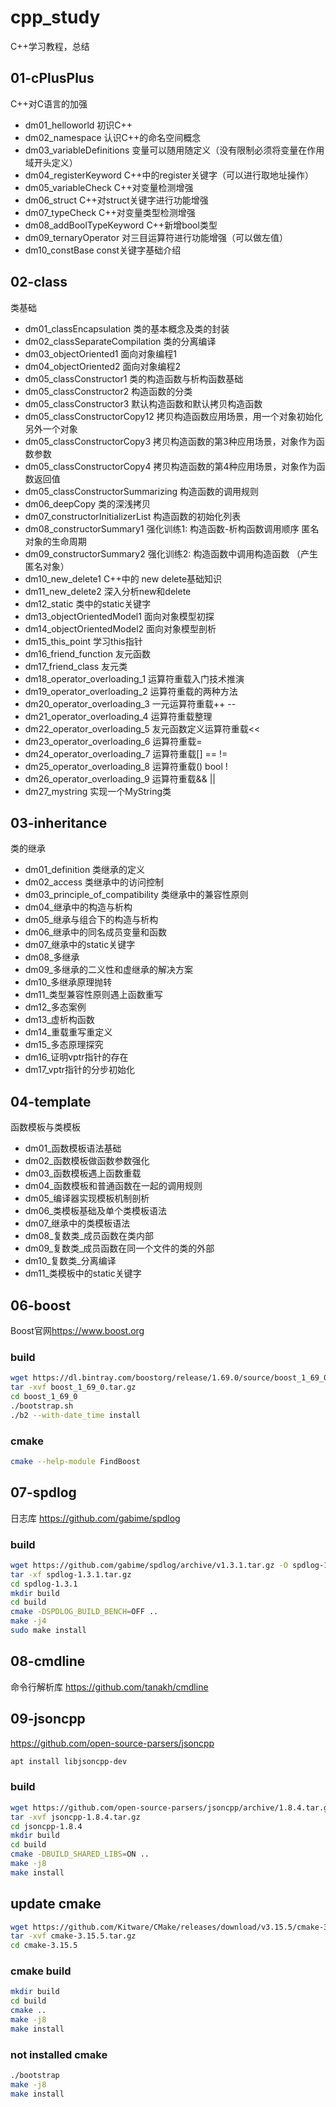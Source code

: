 # cpp_study
C++学习教程，总结

## 01-cPlusPlus

C++对C语言的加强

- dm01_helloworld 初识C++
- dm02_namespace 认识C++的命名空间概念
- dm03_variableDefinitions 变量可以随用随定义（没有限制必须将变量在作用域开头定义）
- dm04_registerKeyword C++中的register关键字（可以进行取地址操作）
- dm05_variableCheck C++对变量检测增强
- dm06_struct C++对struct关键字进行功能增强
- dm07_typeCheck C++对变量类型检测增强
- dm08_addBoolTypeKeyword C++新增bool类型
- dm09_ternaryOperator 对三目运算符进行功能增强（可以做左值）
- dm10_constBase const关键字基础介绍

## 02-class

类基础

- dm01_classEncapsulation 类的基本概念及类的封装
- dm02_classSeparateCompilation 类的分离编译
- dm03_objectOriented1 面向对象编程1
- dm04_objectOriented2 面向对象编程2
- dm05_classConstructor1 类的构造函数与析构函数基础
- dm05_classConstructor2 构造函数的分类
- dm05_classConstructor3 默认构造函数和默认拷贝构造函数
- dm05_classConstructorCopy12 拷贝构造函数应用场景，用一个对象初始化另外一个对象
- dm05_classConstructorCopy3 拷贝构造函数的第3种应用场景，对象作为函数参数
- dm05_classConstructorCopy4 拷贝构造函数的第4种应用场景，对象作为函数返回值
- dm05_classConstructorSummarizing 构造函数的调用规则
- dm06_deepCopy 类的深浅拷贝
- dm07_constructorInitializerList 构造函数的初始化列表
- dm08_constructorSummary1 强化训练1: 构造函数-析构函数调用顺序 匿名对象的生命周期
- dm09_constructorSummary2 强化训练2: 构造函数中调用构造函数 （产生匿名对象）
- dm10_new_delete1 C++中的 new delete基础知识
- dm11_new_delete2 深入分析new和delete
- dm12_static 类中的static关键字
- dm13_objectOrientedModel1 面向对象模型初探
- dm14_objectOrientedModel2 面向对象模型剖析
- dm15_this_point 学习this指针
- dm16_friend_function 友元函数
- dm17_friend_class 友元类
- dm18_operator_overloading_1 运算符重载入门技术推演
- dm19_operator_overloading_2 运算符重载的两种方法
- dm20_operator_overloading_3 一元运算符重载++ --
- dm21_operator_overloading_4 运算符重载整理
- dm22_operator_overloading_5 友元函数定义运算符重载<<
- dm23_operator_overloading_6 运算符重载=
- dm24_operator_overloading_7 运算符重载[] == !=
- dm25_operator_overloading_8 运算符重载() bool !
- dm26_operator_overloading_9 运算符重载&& ||
- dm27_mystring 实现一个MyString类

## 03-inheritance

类的继承

- dm01_definition 类继承的定义
- dm02_access 类继承中的访问控制
- dm03_principle_of_compatibility 类继承中的兼容性原则
- dm04_继承中的构造与析构
- dm05_继承与组合下的构造与析构
- dm06_继承中的同名成员变量和函数
- dm07_继承中的static关键字
- dm08_多继承
- dm09_多继承的二义性和虚继承的解决方案
- dm10_多继承原理抛转
- dm11_类型兼容性原则遇上函数重写
- dm12_多态案例
- dm13_虚析构函数
- dm14_重载重写重定义
- dm15_多态原理探究
- dm16_证明vptr指针的存在
- dm17_vptr指针的分步初始化

## 04-template

函数模板与类模板

- dm01_函数模板语法基础
- dm02_函数模板做函数参数强化
- dm03_函数模板遇上函数重载
- dm04_函数模板和普通函数在一起的调用规则
- dm05_编译器实现模板机制剖析
- dm06_类模板基础及单个类模板语法
- dm07_继承中的类模板语法
- dm08_复数类_成员函数在类内部
- dm09_复数类_成员函数在同一个文件的类的外部
- dm10_复数类_分离编译
- dm11_类模板中的static关键字

## 06-boost

Boost官网<https://www.boost.org>

### build

```bash
wget https://dl.bintray.com/boostorg/release/1.69.0/source/boost_1_69_0.tar.gz -O boost_1_69_0.tar.gz
tar -xvf boost_1_69_0.tar.gz
cd boost_1_69_0
./bootstrap.sh
./b2 --with-date_time install
```

### cmake

```bash
cmake --help-module FindBoost
```

## 07-spdlog

日志库
<https://github.com/gabime/spdlog>

### build
```bash
wget https://github.com/gabime/spdlog/archive/v1.3.1.tar.gz -O spdlog-1.3.1.tar.gz
tar -xf spdlog-1.3.1.tar.gz
cd spdlog-1.3.1
mkdir build
cd build
cmake -DSPDLOG_BUILD_BENCH=OFF ..
make -j4
sudo make install
```

## 08-cmdline

命令行解析库
<https://github.com/tanakh/cmdline>

## 09-jsoncpp

<https://github.com/open-source-parsers/jsoncpp>

```bash
apt install libjsoncpp-dev
```

### build

```bash
wget https://github.com/open-source-parsers/jsoncpp/archive/1.8.4.tar.gz -O jsoncpp-1.8.4.tar.gz
tar -xvf jsoncpp-1.8.4.tar.gz
cd jsoncpp-1.8.4
mkdir build
cd build
cmake -DBUILD_SHARED_LIBS=ON ..
make -j8
make install
```

<!--
## 深度探索

### 多继承中的内存模型

![多继承中的内存模型](doc/多继承内存模型.png)
-->

## update cmake

```bash
wget https://github.com/Kitware/CMake/releases/download/v3.15.5/cmake-3.15.5.tar.gz
tar -xvf cmake-3.15.5.tar.gz
cd cmake-3.15.5
```

### cmake build

```bash
mkdir build
cd build
cmake ..
make -j8
make install
```

### not installed cmake

```bash
./bootstrap
make -j8
make install
```
